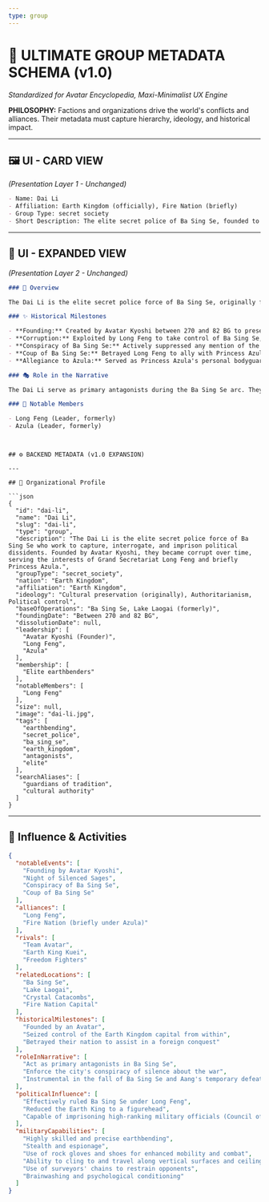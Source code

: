 ```yaml
---
type: group
---
```


# 🏰 ULTIMATE GROUP METADATA SCHEMA (v1.0)

*Standardized for Avatar Encyclopedia, Maxi-Minimalist UX Engine*

**PHILOSOPHY:** Factions and organizations drive the world's conflicts and alliances. Their metadata must capture hierarchy, ideology, and historical impact.

---

## 🖼️ UI - CARD VIEW

*(Presentation Layer 1 - Unchanged)*

```md
- Name: Dai Li
- Affiliation: Earth Kingdom (officially), Fire Nation (briefly)
- Group Type: secret society
- Short Description: The elite secret police of Ba Sing Se, founded to protect cultural heritage but later became a corrupt force for political control under Long Feng and briefly Princess Azula.
```

---

## 📖 UI - EXPANDED VIEW

*(Presentation Layer 2 - Unchanged)*

```md
### 📖 Overview

The Dai Li is the elite secret police force of Ba Sing Se, originally founded by Avatar Kyoshi to protect the city's cultural heritage. Over time, the organization became corrupt and ruthless. During the Hundred Year War, they fell under the control of Grand Secretariat Long Feng, enforcing a police state within the capital and suppressing all mention of the war. Their loyalty was so detached from the Earth Kingdom that they eventually sided with Princess Azula, aiding the Fire Nation in the successful Coup of Ba Sing Se.

### ✨ Historical Milestones

- **Founding:** Created by Avatar Kyoshi between 270 and 82 BG to preserve Ba Sing Se's culture after a peasant uprising.
- **Corruption:** Exploited by Long Feng to take control of Ba Sing Se, reducing the Earth King to a figurehead.
- **Conspiracy of Ba Sing Se:** Actively suppressed any mention of the Hundred Year War within the city walls and brainwashed dissidents under Lake Laogai.
- **Coup of Ba Sing Se:** Betrayed Long Feng to ally with Princess Azula, assisting the Fire Nation in conquering the city.
- **Allegiance to Azula:** Served as Princess Azula's personal bodyguards in the Fire Nation until being banished by her during a paranoid breakdown.

### 🎭 Role in the Narrative

The Dai Li serve as primary antagonists during the Ba Sing Se arc. They are the physical embodiment of the city's corruption, hindering Team Avatar's attempts to see the Earth King and enforcing Long Feng's conspiracy of silence about the war. Their formidable earthbending skills and ruthless tactics make them a significant threat, culminating in their critical role in Azula's defeat of Aang in the Crystal Catacombs.

### 🌟 Notable Members

- Long Feng (Leader, formerly)
- Azula (Leader, formerly)
```

```


## ⚙️ BACKEND METADATA (v1.0 EXPANSION)

---

## 🧮 Organizational Profile

```json
{
  "id": "dai-li",
  "name": "Dai Li",
  "slug": "dai-li",
  "type": "group",
  "description": "The Dai Li is the elite secret police force of Ba Sing Se who work to capture, interrogate, and imprison political dissidents. Founded by Avatar Kyoshi, they became corrupt over time, serving the interests of Grand Secretariat Long Feng and briefly Princess Azula.",
  "groupType": "secret_society",
  "nation": "Earth Kingdom",
  "affiliation": "Earth Kingdom",
  "ideology": "Cultural preservation (originally), Authoritarianism, Political control",
  "baseOfOperations": "Ba Sing Se, Lake Laogai (formerly)",
  "foundingDate": "Between 270 and 82 BG",
  "dissolutionDate": null,
  "leadership": [
    "Avatar Kyoshi (Founder)",
    "Long Feng",
    "Azula"
  ],
  "membership": [
    "Elite earthbenders"
  ],
  "notableMembers": [
    "Long Feng"
  ],
  "size": null,
  "image": "dai-li.jpg",
  "tags": [
    "earthbending",
    "secret_police",
    "ba_sing_se",
    "earth_kingdom",
    "antagonists",
    "elite"
  ],
  "searchAliases": [
    "guardians of tradition",
    "cultural authority"
  ]
}
```

---

## 📜 Influence & Activities

```json
{
  "notableEvents": [
    "Founding by Avatar Kyoshi",
    "Night of Silenced Sages",
    "Conspiracy of Ba Sing Se",
    "Coup of Ba Sing Se"
  ],
  "alliances": [
    "Long Feng",
    "Fire Nation (briefly under Azula)"
  ],
  "rivals": [
    "Team Avatar",
    "Earth King Kuei",
    "Freedom Fighters"
  ],
  "relatedLocations": [
    "Ba Sing Se",
    "Lake Laogai",
    "Crystal Catacombs",
    "Fire Nation Capital"
  ],
  "historicalMilestones": [
    "Founded by an Avatar",
    "Seized control of the Earth Kingdom capital from within",
    "Betrayed their nation to assist in a foreign conquest"
  ],
  "roleInNarrative": [
    "Act as primary antagonists in Ba Sing Se",
    "Enforce the city's conspiracy of silence about the war",
    "Instrumental in the fall of Ba Sing Se and Aang's temporary defeat"
  ],
  "politicalInfluence": [
    "Effectively ruled Ba Sing Se under Long Feng",
    "Reduced the Earth King to a figurehead",
    "Capable of imprisoning high-ranking military officials (Council of Five)"
  ],
  "militaryCapabilities": [
    "Highly skilled and precise earthbending",
    "Stealth and espionage",
    "Use of rock gloves and shoes for enhanced mobility and combat",
    "Ability to cling to and travel along vertical surfaces and ceilings",
    "Use of surveyors' chains to restrain opponents",
    "Brainwashing and psychological conditioning"
  ]
}
```
